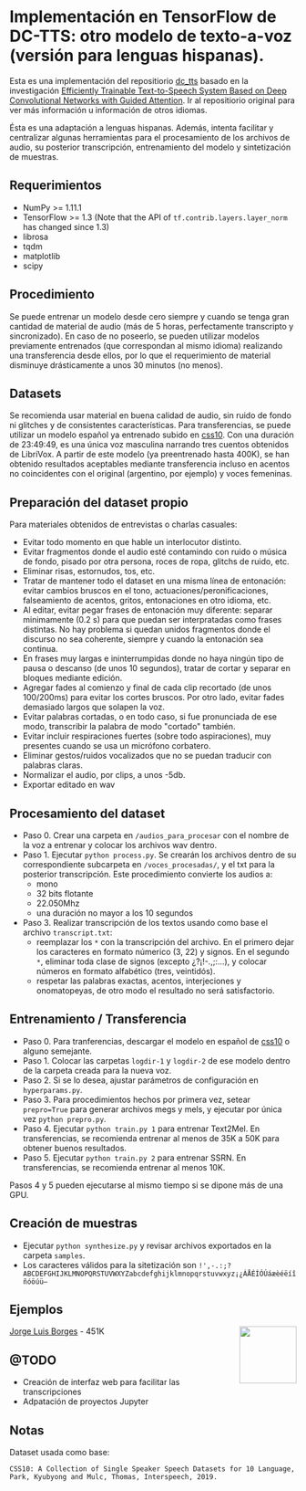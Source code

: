 # Implementación en TensorFlow de DC-TTS: otro modelo de texto-a-voz (versión para lenguas hispanas).
Esta es una implementación del repositiorio [dc_tts](https://github.com/Kyubyong/dc_tts) basado en la investigación [Efficiently Trainable Text-to-Speech System Based on Deep Convolutional Networks with Guided Attention](https://arxiv.org/abs/1710.08969). Ir al repositiorio original para ver más información u información de otros idiomas.

Ésta es una adaptación a lenguas hispanas. Además, intenta facilitar y centralizar algunas herramientas para el procesamiento de los archivos de audio, su posterior transcripción, entrenamiento del modelo y sintetización de muestras.

## Requerimientos
  * NumPy >= 1.11.1
  * TensorFlow >= 1.3 (Note that the API of `tf.contrib.layers.layer_norm` has changed since 1.3)
  * librosa
  * tqdm
  * matplotlib
  * scipy

## Procedimiento
Se puede entrenar un modelo desde cero siempre y cuando se tenga gran cantidad de material de audio (más de 5 horas, perfectamente transcripto y sincronizado). En caso de no poseerlo, se pueden utilizar modelos previamente entrenados (que correspondan al mismo idioma) realizando una transferencia desde ellos, por lo que el requerimiento de material disminuye drásticamente a unos 30 minutos (no menos). 

## Datasets
Se recomienda usar material en buena calidad de audio, sin ruido de fondo ni glitches y de consistentes características. Para transferencias, se puede utilizar un modelo español ya entrenado subido en [css10](https://github.com/Kyubyong/css10). Con una duración de 23:49:49, es una única voz masculina narrando tres cuentos obtenidos de LibriVox. A partir de este modelo (ya preentrenado hasta 400K), se han obtenido resultados aceptables mediante transferencia incluso en acentos no coincidentes con el original (argentino, por ejemplo) y voces femeninas.

## Preparación del dataset propio
Para materiales obtenidos de entrevistas o charlas casuales:
- Evitar todo momento en que hable un interlocutor distinto.
- Evitar fragmentos donde el audio esté contamindo con ruido o música de fondo, pisado por otra persona, roces de ropa, glitchs de ruido, etc.
- Eliminar risas, estornudos, tos, etc.
- Tratar de mantener todo el dataset en una misma línea de entonación: evitar cambios bruscos en el tono, actuaciones/peronificaciones, falseamiento de acentos, gritos, entonaciones en otro idioma, etc.
- Al editar, evitar pegar frases de entonación muy diferente: separar minimamente (0.2 s) para que puedan ser interpratadas como frases distintas. No hay problema si quedan unidos fragmentos donde el discurso no sea coherente, siempre y cuando la entonación sea continua.
- En frases muy largas e ininterrumpidas donde no haya ningún tipo de pausa o descanso (de unos 10 segundos), tratar de cortar y separar en bloques mediante edición.
- Agregar fades al comienzo y final de cada clip recortado (de unos 100/200ms) para evitar los cortes bruscos. Por otro lado, evitar fades demasiado largos que solapen la voz.
- Evitar palabras cortadas, o en todo caso, si fue pronunciada de ese modo, transcribir la palabra de modo "cortado" también.
- Evitar incluir respiraciones fuertes (sobre todo aspiraciones), muy presentes cuando se usa un micrófono corbatero.
- Eliminar gestos/ruidos vocalizados que no se puedan traducir con palabras claras.
- Normalizar el audio, por clips, a unos -5db.
- Exportar editado en wav

## Procesamiento del dataset
  * Paso 0. Crear una carpeta en `/audios_para_procesar` con el nombre de la voz a entrenar y colocar los archivos wav dentro.
  * Paso 1. Ejecutar `python process.py`. Se crearán los archivos dentro de su correspondiente subcarpeta en `/voces_procesadas/`, y el txt para la posterior transcripción. Este procedimiento convierte los audios a:
    * mono
    * 32 bits flotante
    * 22.050Mhz
    * una duración no mayor a los 10 segundos
  * Paso 3. Realizar transcripción de los textos usando como base el archivo `transcript.txt`:
    * reemplazar los `*` con la transcripción del archivo. En el primero dejar los caracteres en formato númerico (3, 22) y signos. En el segundo `*`, eliminar toda clase de signos (excepto ¿?¡!-.,;:...), y colocar números en formato alfabético (tres, veintidós).
    * respetar las palabras exactas, acentos, interjeciones y onomatopeyas, de otro modo el resultado no será satisfactorio.

## Entrenamiento / Transferencia
  * Paso 0. Para tranferencias, descargar el modelo en español de [css10](https://github.com/Kyubyong/css10) o alguno semejante.
  * Paso 1. Colocar las carpetas `logdir-1` y `logdir-2` de ese modelo dentro de la carpeta creada para la nueva voz.
  * Paso 2. Si se lo desea, ajustar parámetros de configuración en `hyperparams.py`.
  * Paso 3. Para procedimientos hechos por primera vez, setear `prepro=True` para generar archivos megs y mels, y ejecutar por única vez `python prepro.py`.
  * Paso 4. Ejecutar `python train.py 1` para entrenar Text2Mel. En transferencias, se recomienda entrenar al menos de 35K a 50K para obtener buenos resultados.
  * Paso 5. Ejecutar `python train.py 2` para entrenar SSRN. En transferencias, se recomienda entrenar al menos 10K.

Pasos 4 y 5 pueden ejecutarse al mismo tiempo si se dipone más de una GPU.

## Creación de muestras
  * Ejecutar `python synthesize.py` y revisar archivos exportados en la carpeta `samples`.
  * Los caracteres válidos para la sitetización son `!',-.:;?ABCDEFGHIJKLMNOPQRSTUVWXYZabcdefghijklmnopqrstuvwxyz¡¿ÁÅÉÍÓÚáæèéëíîñóöúü—`

## Ejemplos
[Jorge Luis Borges](https://soundcloud.com/gaston-zalba-261494881/sets/dc_tts_borges_451k) - 451K
<img src="https://i1.sndcdn.com/artworks-YcIk2uBRdHp0TLzR-1ow4SA-t200x200.jpg" height="100" align="right"/>
<br>

## @TODO
  * Creación de interfaz web para facilitar las transcripciones
  * Adpatación de proyectos Jupyter

## Notas
Dataset usada como base:
```
CSS10: A Collection of Single Speaker Speech Datasets for 10 Language, Park, Kyubyong and Mulc, Thomas, Interspeech, 2019.
```